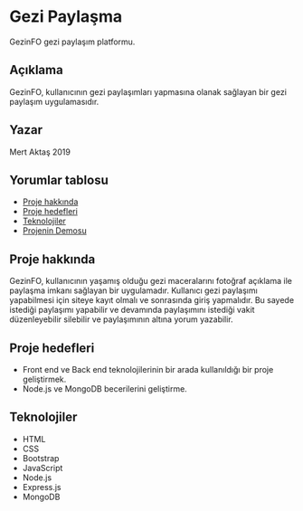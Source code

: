 # Gezi Paylaşma
GezinFO gezi paylaşım platformu.

## Açıklama

GezinFO, kullanıcının gezi paylaşımları yapmasına olanak sağlayan bir gezi paylaşım uygulamasıdır.

## Yazar

Mert Aktaş 2019

## Yorumlar tablosu
* [Proje hakkında](#proje-hakkında)
* [Proje hedefleri](#proje-hedefleri)
* [Teknolojiler](#teknolojiler)
* [Projenin Demosu](https://gezinfo.herokuapp.com)

## Proje hakkında
GezinFO, kullanıcının yaşamış olduğu gezi maceralarını fotoğraf açıklama ile paylaşma imkanı sağlayan bir uygulamadır.
Kullanıcı gezi paylaşımı yapabilmesi için siteye kayıt olmalı ve sonrasında giriş yapmalıdır. Bu sayede istediği paylaşımı yapabilir ve devamında paylaşımını istediği vakit düzenleyebilir silebilir ve paylaşımının altına yorum yazabilir.

## Proje hedefleri
* Front end ve Back end teknolojilerinin bir arada kullanıldığı bir proje geliştirmek.
* Node.js ve MongoDB becerilerini geliştirme.


## Teknolojiler
* HTML
* CSS
* Bootstrap
* JavaScript
* Node.js
* Express.js
* MongoDB
